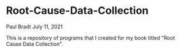 # Root-Cause-Data-Collection

Paul Bradt July 11, 2021

This is a repository of programs that I created for my book titled "Root Cause Data Collection".
